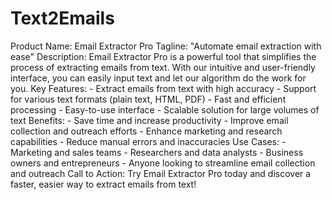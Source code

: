 # Text2Emails
 Product Name: Email Extractor Pro  Tagline: "Automate email extraction with ease"  Description:  Email Extractor Pro is a powerful tool that simplifies the process of extracting emails from text. With our intuitive and user-friendly interface, you can easily input text and let our algorithm do the work for you.  Key Features:  - Extract emails from text with high accuracy - Support for various text formats (plain text, HTML, PDF) - Fast and efficient processing - Easy-to-use interface - Scalable solution for large volumes of text  Benefits:  - Save time and increase productivity - Improve email collection and outreach efforts - Enhance marketing and research capabilities - Reduce manual errors and inaccuracies  Use Cases:  - Marketing and sales teams - Researchers and data analysts - Business owners and entrepreneurs - Anyone looking to streamline email collection and outreach  Call to Action:  Try Email Extractor Pro today and discover a faster, easier way to extract emails from text!
